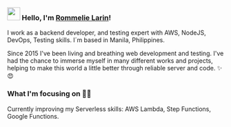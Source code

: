 ### <img src="https://media.giphy.com/media/hvRJCLFzcasrR4ia7z/giphy.gif" width="30px"> Hello, I'm [Rommelie Larin](https://github.com/FLYSOL0)!

I work as a backend developer, and testing expert with AWS, NodeJS, DevOps, Testing skills. I´m based in Manila, Philippines.

Since 2015 I've been living and breathing web development and testing. I've had the chance to immerse myself in many different works and projects, helping to make this world a little better through reliable server and code. ✨😍

### What I'm focusing on 👨‍💻

Currently improving my Serverless skills: AWS Lambda, Step Functions, Google Functions.<br />
